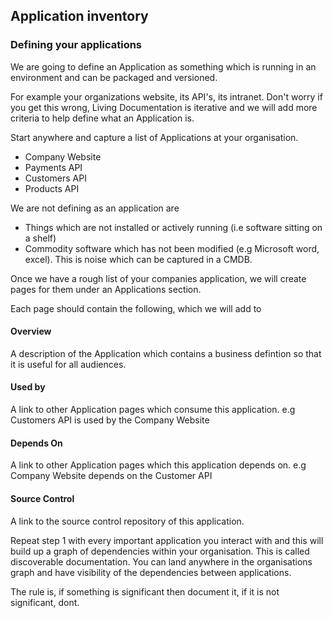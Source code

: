 ## Application inventory

### Defining your applications
We are going to define an Application as something which is running in an environment and can be packaged and versioned.  

For example your organizations website, its API's, its intranet.  Don't worry if you get this wrong, Living Documentation is iterative and we will add more criteria to help define what an Application is.

Start anywhere and capture a list of Applications at your organisation.
- Company Website
- Payments API
- Customers API
- Products API

We are not defining as an application are 
- Things which are not installed or actively running (i.e software sitting on a shelf)
- Commodity software which has not been modified (e.g Microsoft word, excel).  This is noise which can be captured in a CMDB.

Once we have a rough list of your companies application, we will create pages for them under an Applications section.

Each page should contain the following, which we will add to

#### Overview 
A description of the Application which contains a business defintion so that it is useful for all audiences.

#### Used by
A link to other Application pages which consume this application.  e.g Customers API is used by the Company Website

#### Depends On
A link to other Application pages which this application depends on.  e.g Company Website depends on the Customer API

#### Source Control
A link to the source control repository of this application.

Repeat step 1 with every important application you interact with and this will build up a graph of dependencies within your organisation.  This is called discoverable documentation.  You can land anywhere in the organisations graph and have visibility of the dependencies between applications.

The rule is, if something is significant then document it, if it is not significant, dont.